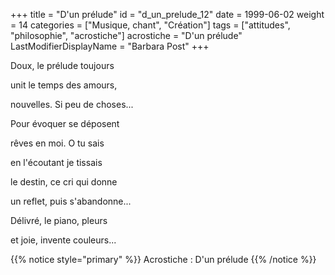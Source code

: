 +++
title = "D'un prélude"
id = "d_un_prelude_12"
date = 1999-06-02
weight = 14
categories = ["Musique, chant", "Création"]
tags = ["attitudes", "philosophie", "acrostiche"]
acrostiche = "D'un prélude"
LastModifierDisplayName = "Barbara Post"
+++

Doux, le prélude toujours

unit le temps des amours,

nouvelles. Si peu de choses...

Pour évoquer se déposent

rêves en moi. O tu sais

en l'écoutant je tissais

le destin, ce cri qui donne

un reflet, puis s'abandonne...

Délivré, le piano, pleurs

et joie, invente couleurs...

{{% notice style="primary" %}}
Acrostiche : D'un prélude
{{% /notice %}}
